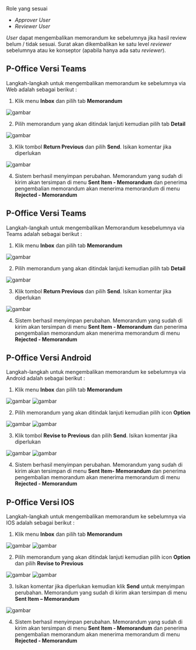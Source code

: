Role yang sesuai

- *Approver User*
- *Reviewer User*

*User* dapat mengembalikan memorandum ke sebelumnya jika hasil review belum / tidak sesuai. Surat akan dikembalikan ke satu level *reviewer* sebelumnya atau ke konseptor (apabila hanya ada satu *reviewer*). 

## **P-Office Versi Teams**

Langkah-langkah untuk mengembalikan memorandum ke sebelumnya via Web adalah sebagai berikut :

1. Klik menu **Inbox** dan pilih tab **Memorandum**

![gambar](Memorandum/MM_Web/MM-39.png)

2. Pilih memorandum yang akan ditindak lanjuti kemudian pilih tab **Detail**

![gambar](Memorandum/MM_Web/MM-40.png)

3. Klik tombol **Return Previous** dan pilih **Send**. Isikan komentar jika diperlukan

![gambar](Memorandum/MM_Web/MM-41.png)

4. Sistem berhasil menyimpan perubahan. Memorandum yang sudah di kirim akan tersimpan di menu **Sent Item - Memorandum** dan penerima pengembalian memorandum akan menerima memorandum di menu **Rejected - Memorandum**

## **P-Office Versi Teams**

Langkah-langkah untuk mengembalikan Memorandum kesebelumnya via Teams adalah sebagai berikut :

1. Klik menu **Inbox** dan pilih tab **Memorandum**

![gambar](Memorandum/MM_Teams/MM39.png)

2. Pilih memorandum yang akan ditindak lanjuti kemudian pilih tab **Detail**

![gambar](Memorandum/MM_Teams/MM40.png)

3. Klik tombol **Return Previous** dan pilih **Send**. Isikan komentar jika diperlukan

![gambar](Memorandum/MM_Teams/MM41.png)

4. Sistem berhasil menyimpan perubahan. Memorandum yang sudah di kirim akan tersimpan di menu **Sent Item - Memorandum** dan penerima pengembalian memorandum akan menerima memorandum di menu **Rejected - Memorandum**

## **P-Office Versi Android**

Langkah-langkah untuk mengembalikan memorandum ke sebelumnya via Android adalah sebagai berikut :

1. Klik menu **Inbox** dan pilih tab **Memorandum**

![gambar](Memorandum/MM_Android/Kembalimemo/A01.jpg) ![gambar](Memorandum/MM_Android/Kembalimemo/A02.jpg)

2. Pilih memorandum yang akan ditindak lanjuti kemudian pilih icon **Option**

![gambar](Memorandum/MM_Android/Kembalimemo/A03.jpg) ![gambar](Memorandum/MM_Android/Kembalimemo/A04.jpg)

3. Klik tombol **Revise to Previous** dan pilih **Send**. Isikan komentar jika diperlukan

![gambar](Memorandum/MM_Android/Kembalimemo/A05.jpg) ![gambar](Memorandum/MM_Android/Kembalimemo/A06.jpg)

4. Sistem berhasil menyimpan perubahan. Memorandum yang sudah di kirim akan tersimpan di menu **Sent Item- Memorandum** dan penerima pengembalian memorandum akan menerima memorandum di menu **Rejected - Memorandum**

## **P-Office Versi IOS**

Langkah-langkah untuk mengembalikan memorandum ke sebelumnya via IOS adalah sebagai berikut :

1.	Klik menu **Inbox** dan pilih tab **Memorandum**

![gambar](Memorandum/MM_IOS/MM-77.png) ![gambar](Memorandum/MM_IOS/MM-78.png)

2.	Pilih memorandum yang akan ditindak lanjuti kemudian pilih icon **Option** dan pilih **Revise to Previous**

![gambar](Memorandum/MM_IOS/MM-40.png) ![gambar](Memorandum/MM_IOS/MM-41.png)

3.	Isikan komentar jika diperlukan kemudian klik **Send** untuk menyimpan perubahan. Memorandum yang sudah di kirim akan tersimpan di menu **Sent Item – Memorandum**

![gambar](Memorandum/MM_IOS/MM-42.png)

4.	Sistem berhasil menyimpan perubahan. Memorandum yang sudah di kirim akan tersimpan di menu **Sent Item - Memorandum** dan penerima pengembalian memorandum akan menerima memorandum di menu **Rejected - Memorandum**
